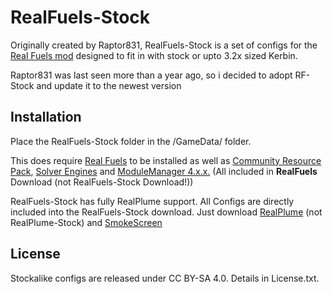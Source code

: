 RealFuels-Stock
============

Originally created by Raptor831, RealFuels-Stock is a set of configs for the [Real Fuels mod](https://github.com/NathanKell/ModularFuelSystem/releases/tag/rf-v12.8.4.1) designed to fit in with stock or upto 3.2x sized Kerbin.

Raptor831 was last seen more than a year ago, so i decided to adopt RF-Stock and update it to the newest version

Installation
------------

Place the RealFuels-Stock folder in the <KSP root>/GameData/ folder.

This does require [Real Fuels](https://github.com/NathanKell/ModularFuelSystem/releases/tag/rf-v12.8.4.1) to be installed as well as [Community Resource Pack](https://github.com/BobPalmer/CommunityResourcePack/releases), [Solver Engines](https://github.com/KSP-RO/SolverEngines/releases) and [ModuleManager 4.x.x.](https://forum.kerbalspaceprogram.com/index.php?/topic/50533-18x-19x-module-manager-413-november-30th-2019-right-to-ludicrous-speed/) (All included in **RealFuels** Download (not RealFuels-Stock Download!))

RealFuels-Stock has fully RealPlume support. All Configs are directly included into the RealFuels-Stock download. Just download [RealPlume](https://github.com/KSP-RO/RealPlume/releases) (not RealPlume-Stock) and [SmokeScreen](https://forum.kerbalspaceprogram.com/index.php?/topic/64987-18x-19x-smokescreen-2814-extended-fx-plugin-18-april-2020/)

License
-------

Stockalike configs are released under CC BY-SA 4.0. Details in License.txt.
